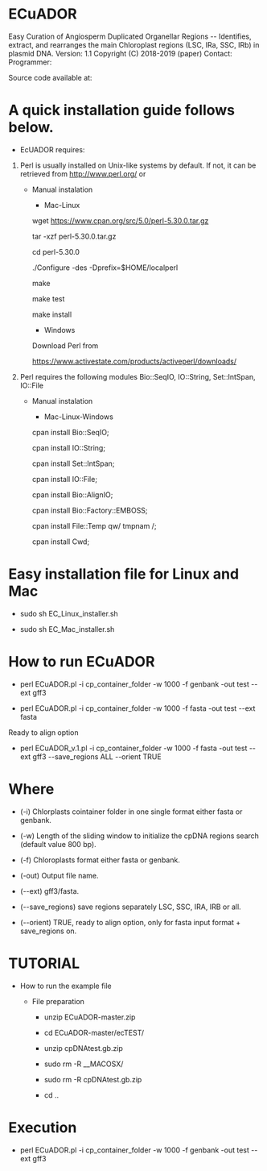 # ECuADOR
Easy Curation of Angiosperm Duplicated Organellar Regions -- Identifies, extract, and rearranges the main Chloroplast regions (LSC, IRa, SSC, IRb) in plasmid DNA.
Version: 1.1
Copyright (C) 2018-2019 (paper)
Contact: 
Programmer: 

Source code available at: 

# A quick installation guide follows below.

* EcUADOR requires:

1. Perl is usually installed on Unix-like systems by default. If not, it can be retrieved from http://www.perl.org/ or


    * Manual instalation

        * Mac-Linux

         wget https://www.cpan.org/src/5.0/perl-5.30.0.tar.gz

         tar -xzf perl-5.30.0.tar.gz

         cd perl-5.30.0
    
         ./Configure -des -Dprefix=$HOME/localperl
     
         make
     
         make test
     
         make install


        * Windows

         Download Perl from

         https://www.activestate.com/products/activeperl/downloads/



2. Perl requires the following modules Bio::SeqIO, IO::String, Set::IntSpan, IO::File

   * Manual instalation
   
      * Mac-Linux-Windows

       cpan install Bio::SeqIO;

       cpan install IO::String;

       cpan install Set::IntSpan;

       cpan install IO::File;

       cpan install Bio::AlignIO;

       cpan install Bio::Factory::EMBOSS;

       cpan install File::Temp qw/ tmpnam /;

       cpan install Cwd;
       

# Easy installation file for Linux and Mac

* sudo sh EC_Linux_installer.sh

* sudo sh EC_Mac_installer.sh


# How to run ECuADOR

* perl ECuADOR.pl -i cp_container_folder -w 1000 -f genbank -out test --ext gff3

* perl ECuADOR.pl -i cp_container_folder -w 1000 -f fasta -out test --ext fasta

Ready to align option

* perl ECuADOR_v.1.pl -i cp_container_folder -w 1000 -f fasta -out test --ext gff3 --save_regions ALL --orient TRUE




# Where

* (-i) Chlorplasts cointainer folder in one single format either fasta or genbank.

* (-w) Length of the sliding window to initialize the cpDNA regions search (default value 800 bp).

* (-f) Chloroplasts format either fasta or genbank.

* (-out) Output file name.

* (--ext) gff3/fasta.

* (--save_regions) save regions separately LSC, SSC, IRA, IRB or all.

* (--orient) TRUE, ready to align option, only for fasta input format + save_regions on.



# TUTORIAL

* How to run the example file

   * File preparation

      * unzip ECuADOR-master.zip

      * cd ECuADOR-master/ecTEST/

      * unzip cpDNAtest.gb.zip

      * sudo rm -R __MACOSX/

      * sudo rm -R cpDNAtest.gb.zip

      * cd ..

# Execution

* perl ECuADOR.pl -i cp_container_folder -w 1000 -f genbank -out test --ext gff3

